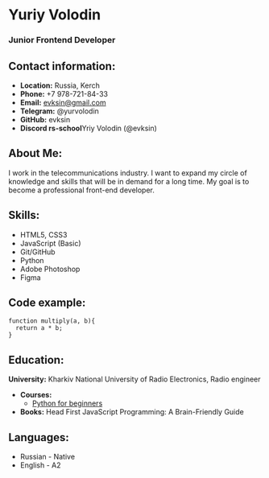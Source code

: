 # Yuriy Volodin
### Junior Frontend Developer
## Contact information:
* **Location:** Russia, Kerch
* **Phone:** +7 978-721-84-33
* **Email:** evksin@gmail.com
* **Telegram:** @yurvolodin
* **GitHub:** evksin
* **Discord rs-school**Yriy Volodin (@evksin)

## About Me:
I work in the telecommunications industry. I want to expand my circle of knowledge and skills that will be in demand for a long time. My goal is to become a professional front-end developer.

## Skills:
* HTML5, CSS3
* JavaScript (Basic)
* Git/GitHub
* Python
* Adobe Photoshop
* Figma

## Code example:
```
function multiply(a, b){
  return a * b;
}
```

## Education:
**University:** Kharkiv National University of Radio Electronics, Radio engineer
* **Courses:**
    * [Python for beginners](https://letpy.com/)
* **Books:** Head First JavaScript Programming: A Brain-Friendly Guide

## Languages:
* Russian - Native
* English - A2
